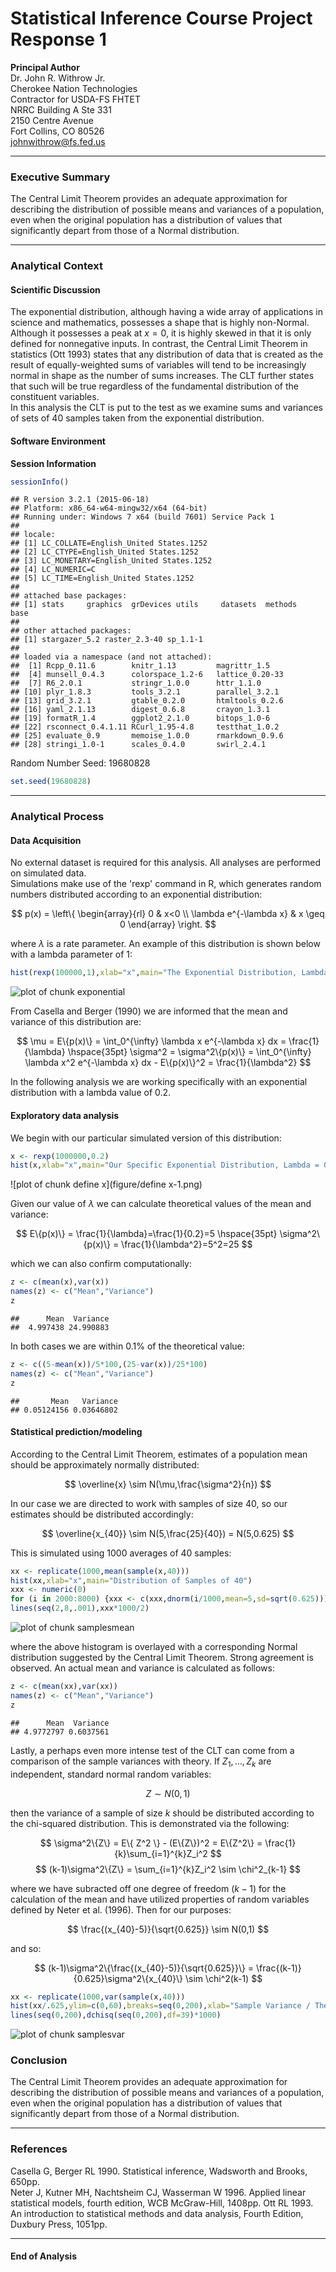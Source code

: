Statistical Inference Course Project Response 1
================================

**Principal Author**  
Dr. John R. Withrow Jr.  
Cherokee Nation Technologies  
Contractor for USDA-FS FHTET  
NRRC Building A Ste 331  
2150 Centre Avenue  
Fort Collins, CO 80526  
johnwithrow@fs.fed.us  



***

### Executive Summary
The Central Limit Theorem provides an adequate approximation for describing the distribution of possible means and variances of a population, even when the original population has a distribution of values that significantly depart from those of a Normal distribution.

***

### Analytical Context
#### Scientific Discussion
The exponential distribution, although having a wide array of applications in science and mathematics, possesses a shape that is highly non-Normal.  Although it possesses a peak at $x = 0$, it is highly skewed in that it is only defined for nonnegative inputs.  In contrast, the Central Limit Theorem in statistics (Ott 1993) states that any distribution of data that is created as the result of equally-weighted sums of variables will tend to be increasingly normal in shape as the number of sums increases.  The CLT further states that such will be true regardless of the fundamental distribution of the constituent variables.  
In this analysis the CLT is put to the test as we examine sums and variances of sets of 40 samples taken from the exponential distribution.

#### Software Environment
**Session Information**  

```r
sessionInfo()
```

```
## R version 3.2.1 (2015-06-18)
## Platform: x86_64-w64-mingw32/x64 (64-bit)
## Running under: Windows 7 x64 (build 7601) Service Pack 1
## 
## locale:
## [1] LC_COLLATE=English_United States.1252 
## [2] LC_CTYPE=English_United States.1252   
## [3] LC_MONETARY=English_United States.1252
## [4] LC_NUMERIC=C                          
## [5] LC_TIME=English_United States.1252    
## 
## attached base packages:
## [1] stats     graphics  grDevices utils     datasets  methods   base     
## 
## other attached packages:
## [1] stargazer_5.2 raster_2.3-40 sp_1.1-1     
## 
## loaded via a namespace (and not attached):
##  [1] Rcpp_0.11.6        knitr_1.13         magrittr_1.5      
##  [4] munsell_0.4.3      colorspace_1.2-6   lattice_0.20-33   
##  [7] R6_2.0.1           stringr_1.0.0      httr_1.1.0        
## [10] plyr_1.8.3         tools_3.2.1        parallel_3.2.1    
## [13] grid_3.2.1         gtable_0.2.0       htmltools_0.2.6   
## [16] yaml_2.1.13        digest_0.6.8       crayon_1.3.1      
## [19] formatR_1.4        ggplot2_2.1.0      bitops_1.0-6      
## [22] rsconnect_0.4.1.11 RCurl_1.95-4.8     testthat_1.0.2    
## [25] evaluate_0.9       memoise_1.0.0      rmarkdown_0.9.6   
## [28] stringi_1.0-1      scales_0.4.0       swirl_2.4.1
```
Random Number Seed: 19680828

```r
set.seed(19680828)
```

***

### Analytical Process
#### Data Acquisition
No external dataset is required for this analysis.  All analyses are performed on simulated data.  
Simulations make use of the 'rexp' command in R, which generates random numbers distributed according to an exponential distribution:

$$
p(x) = \left\{ \begin{array}{rl} 0 & x<0 \\ \lambda e^{-\lambda x} & x \geq 0 \end{array} \right.
$$

where $\lambda$ is a rate parameter.  An example of this distribution is shown below with a lambda parameter of 1:

```r
hist(rexp(100000,1),xlab="x",main="The Exponential Distribution, Lambda = 1")
```

![plot of chunk exponential](figure/exponential-1.png)

From Casella and Berger (1990) we are informed that the mean and variance of this distribution are:

$$
\mu = E\{p(x)\} = \int_0^{\infty} \lambda x e^{-\lambda x} dx = \frac{1}{\lambda}
\hspace{35pt}
\sigma^2 = \sigma^2\{p(x)\} = \int_0^{\infty} \lambda x^2 e^{-\lambda x} dx - E\{p(x)\}^2 = \frac{1}{\lambda^2}
$$

In the following analysis we are working specifically with an exponential distribution with a lambda value of 0.2.  

#### Exploratory data analysis
We begin with our particular simulated version of this distribution:

```r
x <- rexp(1000000,0.2)
hist(x,xlab="x",main="Our Specific Exponential Distribution, Lambda = 0.2")
```

![plot of chunk define x](figure/define x-1.png)

Given our value of $\lambda$ we can calculate theoretical values of the mean and variance:

$$
E\{p(x)\} = \frac{1}{\lambda}=\frac{1}{0.2}=5
\hspace{35pt}
\sigma^2\{p(x)\} = \frac{1}{\lambda^2}=5^2=25
$$

which we can also confirm computationally:


```r
z <- c(mean(x),var(x))
names(z) <- c("Mean","Variance")
z
```

```
##      Mean  Variance 
##  4.997438 24.990883
```

In both cases we are within 0.1% of the theoretical value:


```r
z <- c((5-mean(x))/5*100,(25-var(x))/25*100)
names(z) <- c("Mean","Variance")
z
```

```
##       Mean   Variance 
## 0.05124156 0.03646802
```

#### Statistical prediction/modeling

According to the Central Limit Theorem, estimates of a population mean should be approximately normally distributed:

$$
\overline{x} \sim N(\mu,\frac{\sigma^2}{n})
$$

In our case we are directed to work with samples of size 40, so our estimates should be distributed accordingly:

$$
\overline{x_{40}} \sim N(5,\frac{25}{40}) = N(5,0.625)
$$

This is simulated using 1000 averages of 40 samples:


```r
xx <- replicate(1000,mean(sample(x,40)))
hist(xx,xlab="x",main="Distribution of Samples of 40")
xxx <- numeric(0)
for (i in 2000:8000) {xxx <- c(xxx,dnorm(i/1000,mean=5,sd=sqrt(0.625)))}
lines(seq(2,8,.001),xxx*1000/2)
```

![plot of chunk samplesmean](figure/samplesmean-1.png)

where the above histogram is overlayed with a corresponding Normal distribution suggested by the Central Limit Theorem.  Strong agreement is observed.  An actual mean and variance is calculated as follows:


```r
z <- c(mean(xx),var(xx))
names(z) <- c("Mean","Variance")
z
```

```
##      Mean  Variance 
## 4.9772797 0.6037561
```

Lastly, a perhaps even more intense test of the CLT can come from a comparison of the sample variances with theory.  If $Z_1, \dots, Z_k$ are independent, standard normal random variables:

$$
Z \sim N(0,1)
$$

then the variance of a sample of size $k$ should be distributed according to the chi-squared distribution. This is demonstrated via the following:

$$
\sigma^2\{Z\} = E\{ Z^2 \}  - (E\{Z\})^2 = E\{Z^2\} = \frac{1}{k}\sum_{i=1}^{k}Z_i^2
$$
$$
(k-1)\sigma^2\{Z\} = \sum_{i=1}^{k}Z_i^2 \sim \chi^2_{k-1}
$$

where we have subracted off one degree of freedom $(k-1)$ for the calculation of the mean and have utilized properties of random variables defined by Neter et al. (1996). Then for our purposes:

$$
\frac{(x_{40}-5)}{\sqrt{0.625}} \sim N(0,1)
$$

and so:

$$
(k-1)\sigma^2\{\frac{(x_{40}-5)}{\sqrt{0.625}}\} = \frac{(k-1)}{0.625}\sigma^2\{x_{40}\} \sim \chi^2(k-1)
$$


```r
xx <- replicate(1000,var(sample(x,40)))
hist(xx/.625,ylim=c(0,60),breaks=seq(0,200),xlab="Sample Variance / Theoretical Variance",main="Histogram of Sample Variance / Theoretical Variance")
lines(seq(0,200),dchisq(seq(0,200),df=39)*1000)
```

![plot of chunk samplesvar](figure/samplesvar-1.png)

### Conclusion
The Central Limit Theorem provides an adequate approximation for describing the distribution of possible means and variances of a population, even when the original population has a distribution of values that significantly depart from those of a Normal distribution.

***

### References
Casella G, Berger RL 1990. Statistical inference, Wadsworth and Brooks, 650pp.  
Neter J, Kutner MH, Nachtsheim CJ, Wasserman W 1996. Applied linear statistical models, fourth edition, WCB McGraw-Hill, 1408pp.
Ott RL 1993. An introduction to statistical methods and data analysis, Fourth Edition, Duxbury Press, 1051pp.

***

#### End of Analysis
